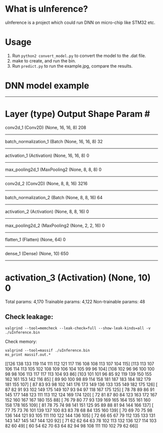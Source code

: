 # What is uInference?
uInference is a project which could run DNN on micro-chip like STM32 etc.

# Usage
1. Run `python2 convert_model.py` to convert the model to the .dat file.
2. make to create, and run the bin.
3. Run `predict.py` to run the example.jpg, compare the results.


# DNN model example
_________________________________________________________________
Layer (type)                 Output Shape              Param #   
=================================================================
conv2d_1 (Conv2D)            (None, 16, 16, 8)         208       
_________________________________________________________________
batch_normalization_1 (Batch (None, 16, 16, 8)         32        
_________________________________________________________________
activation_1 (Activation)    (None, 16, 16, 8)         0         
_________________________________________________________________
max_pooling2d_1 (MaxPooling2 (None, 8, 8, 8)           0         
_________________________________________________________________
conv2d_2 (Conv2D)            (None, 8, 8, 16)          3216      
_________________________________________________________________
batch_normalization_2 (Batch (None, 8, 8, 16)          64        
_________________________________________________________________
activation_2 (Activation)    (None, 8, 8, 16)          0         
_________________________________________________________________
max_pooling2d_2 (MaxPooling2 (None, 2, 2, 16)          0         
_________________________________________________________________
flatten_1 (Flatten)          (None, 64)                0         
_________________________________________________________________
dense_1 (Dense)              (None, 10)                650       
_________________________________________________________________
activation_3 (Activation)    (None, 10)                0         
=================================================================
Total params: 4,170
Trainable params: 4,122
Non-trainable params: 48

## Check leakage:
```
valgrind --tool=memcheck --leak-check=full --show-leak-kinds=all -v ./uInference.bin
```
Check memory:
```
valgrind --tool=massif ./uInference.bin
ms_print massif.out.*
```
[[126 138 133 119 114 111 112 121 117 116 108 108 113 107 104 115]
 [113 113 107 106 114 113 105 102 108 109 106 104 105  99  96 104]
 [108 102  96  96 100 100  98  98 106 113 117 117 113 104  93  86]
 [103 101 101  96  85  92 119 139 150 155 162 161 153 142 116  85]
 [ 89  90 100  98  89 114 158 181 187 183 184 182 179 181 155 107]
 [ 87  83  93  98 102 141 176 173 149 136 133 135 149 182 175 126]
 [ 87  82  91  93 102 149 175 149 107  93  94  97 118 167 175 125]
 [ 78  78  89  86  91 145 177 148 123 111 113 112 124 169 174 120]
 [ 72  81  87  80  84 123 163 172 167 152 160 167 167 180 155  88]
 [ 76  79  80  77  93 139 169 165 164 155 161 160 158 178 165 109]
 [ 81  78  75  74  98 141 151 125  95  89  88  81  94 144 166 137]
 [ 77  75  73  76 101 139 137 100  83  83  78  68  84 135 160 139]
 [ 70  69  70  75  98 136 144 121  93 105 111 110 122 144 136 105]
 [ 72  66  65  67  79 112 135 133 131 143 147 145 147 144 120  92]
 [ 71  62  62  64  63  78 102 113 132 136 127 114 103  82  60  49]
 [ 60  54  62  70  63  64  82  94  98 108 111 110 102  79  62  66]]